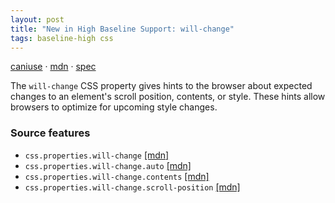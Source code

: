 ```yaml
---
layout: post
title: "New in High Baseline Support: will-change"
tags: baseline-high css
---
```


[caniuse](https://caniuse.com/?search=will-change) · [mdn](https://developer.mozilla.org/en-US/search?q=will-change) · [spec](https://drafts.csswg.org/css-will-change-1/)

The `will-change` CSS property gives hints to the browser about expected changes to an element's scroll position, contents, or style. These hints allow browsers to optimize for upcoming style changes.

### Source features

- ``css.properties.will-change`` [[mdn]](https://developer.mozilla.org/en-US/search?q=css.properties.will-change)
- ``css.properties.will-change.auto`` [[mdn]](https://developer.mozilla.org/en-US/search?q=css.properties.will-change.auto)
- ``css.properties.will-change.contents`` [[mdn]](https://developer.mozilla.org/en-US/search?q=css.properties.will-change.contents)
- ``css.properties.will-change.scroll-position`` [[mdn]](https://developer.mozilla.org/en-US/search?q=css.properties.will-change.scroll-position)

